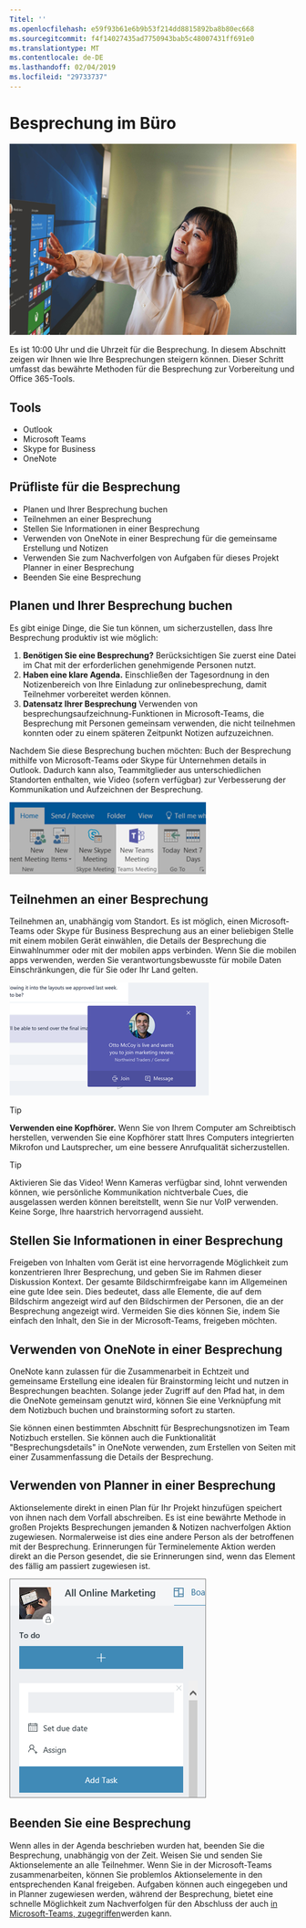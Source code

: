 ```yaml
---
Titel: ''
ms.openlocfilehash: e59f93b61e6b9b53f214dd8815892ba8b80ec668
ms.sourcegitcommit: f4f14027435ad7750943bab5c48007431ff691e0
ms.translationtype: MT
ms.contentlocale: de-DE
ms.lasthandoff: 02/04/2019
ms.locfileid: "29733737"
---
```

# <a name="meeting-at-the-office"></a>Besprechung im Büro

![Visual Zug](media/ditl_meeting.png)

Es ist 10:00 Uhr und die Uhrzeit für die Besprechung. In diesem Abschnitt zeigen wir Ihnen wie Ihre Besprechungen steigern können.  Dieser Schritt umfasst das bewährte Methoden für die Besprechung zur Vorbereitung und Office 365-Tools.  

## <a name="tools"></a>Tools
- Outlook
- Microsoft Teams
- Skype for Business
- OneNote

## <a name="checklist-for-your-meeting"></a>Prüfliste für die Besprechung
- Planen und Ihrer Besprechung buchen
- Teilnehmen an einer Besprechung
- Stellen Sie Informationen in einer Besprechung
- Verwenden von OneNote in einer Besprechung für die gemeinsame Erstellung und Notizen
- Verwenden Sie zum Nachverfolgen von Aufgaben für dieses Projekt Planner in einer Besprechung
- Beenden Sie eine Besprechung
 
## <a name="plan-and-book-your-meeting"></a>Planen und Ihrer Besprechung buchen
Es gibt einige Dinge, die Sie tun können, um sicherzustellen, dass Ihre Besprechung produktiv ist wie möglich:

1. **Benötigen Sie eine Besprechung?** Berücksichtigen Sie zuerst eine Datei im Chat mit der erforderlichen genehmigende Personen nutzt.  
1. **Haben eine klare Agenda.**  Einschließen der Tagesordnung in den Notizenbereich von Ihre Einladung zur onlinebesprechung, damit Teilnehmer vorbereitet werden können.
1. **Datensatz Ihrer Besprechung**  Verwenden von besprechungsaufzeichnung-Funktionen in Microsoft-Teams, die Besprechung mit Personen gemeinsam verwenden, die nicht teilnehmen konnten oder zu einem späteren Zeitpunkt Notizen aufzuzeichnen.  

Nachdem Sie diese Besprechung buchen möchten: Buch der Besprechung mithilfe von Microsoft-Teams oder Skype für Unternehmen details in Outlook. Dadurch kann also, Teammitglieder aus unterschiedlichen Standorten enthalten, wie Video (sofern verfügbar) zur Verbesserung der Kommunikation und Aufzeichnen der Besprechung. 

![Teams in Outlook ](media/ditl_teamsoutlook.png)

## <a name="join-a-meeting"></a>Teilnehmen an einer Besprechung
Teilnehmen an, unabhängig vom Standort. Es ist möglich, einen Microsoft-Teams oder Skype für Business Besprechung aus an einer beliebigen Stelle mit einem mobilen Gerät einwählen, die Details der Besprechung die Einwahlnummer oder mit der mobilen apps verbinden. Wenn Sie die mobilen apps verwenden, werden Sie verantwortungsbewusste für mobile Daten Einschränkungen, die für Sie oder Ihr Land gelten.

![Teams meeting Join-Benachrichtigung](media/ditl_teamsjoin.png)

> [!TIP]
> **Verwenden eine Kopfhörer.** Wenn Sie von Ihrem Computer am Schreibtisch herstellen, verwenden Sie eine Kopfhörer statt Ihres Computers integrierten Mikrofon und Lautsprecher, um eine bessere Anrufqualität sicherzustellen.

> [!TIP]
> Aktivieren Sie das Video! Wenn Kameras verfügbar sind, lohnt verwenden können, wie persönliche Kommunikation nichtverbale Cues, die ausgelassen werden können bereitstellt, wenn Sie nur VoIP verwenden. Keine Sorge, Ihre haarstrich hervorragend aussieht. 

## <a name="present-information-in-a-meeting"></a>Stellen Sie Informationen in einer Besprechung
Freigeben von Inhalten vom Gerät ist eine hervorragende Möglichkeit zum konzentrieren Ihrer Besprechung, und geben Sie im Rahmen dieser Diskussion Kontext. Der gesamte Bildschirmfreigabe kann im Allgemeinen eine gute Idee sein. Dies bedeutet, dass alle Elemente, die auf dem Bildschirm angezeigt wird auf den Bildschirmen der Personen, die an der Besprechung angezeigt wird. Vermeiden Sie dies können Sie, indem Sie einfach den Inhalt, den Sie in der Microsoft-Teams, freigeben möchten. 

## <a name="use-onenote-in-a-meeting"></a>Verwenden von OneNote in einer Besprechung
OneNote kann zulassen für die Zusammenarbeit in Echtzeit und gemeinsame Erstellung eine idealen für Brainstorming leicht und nutzen in Besprechungen beachten. Solange jeder Zugriff auf den Pfad hat, in dem die OneNote gemeinsam genutzt wird, können Sie eine Verknüpfung mit dem Notizbuch buchen und brainstorming sofort zu starten.

Sie können einen bestimmten Abschnitt für Besprechungsnotizen im Team Notizbuch erstellen. Sie können auch die Funktionalität "Besprechungsdetails" in OneNote verwenden, zum Erstellen von Seiten mit einer Zusammenfassung die Details der Besprechung.

## <a name="use-planner-in-a-meeting"></a>Verwenden von Planner in einer Besprechung
Aktionselemente direkt in einen Plan für Ihr Projekt hinzufügen speichert von ihnen nach dem Vorfall abschreiben. Es ist eine bewährte Methode in großen Projekts Besprechungen jemanden & Notizen nachverfolgen Aktion zugewiesen. Normalerweise ist dies eine andere Person als der betroffenen mit der Besprechung. Erinnerungen für Terminelemente Aktion werden direkt an die Person gesendet, die sie Erinnerungen sind, wenn das Element des fällig am passiert zugewiesen ist. 

![Planner-Aufgabe](media/ditl_task.png)

## <a name="end-a-meeting"></a>Beenden Sie eine Besprechung
Wenn alles in der Agenda beschrieben wurden hat, beenden Sie die Besprechung, unabhängig von der Zeit. Weisen Sie und senden Sie Aktionselemente an alle Teilnehmer. Wenn Sie in der Microsoft-Teams zusammenarbeiten, können Sie problemlos Aktionselemente in den entsprechenden Kanal freigeben. Aufgaben können auch eingegeben und in Planner zugewiesen werden, während der Besprechung, bietet eine schnelle Möglichkeit zum Nachverfolgen für den Abschluss der auch [in Microsoft-Teams, zugegriffen](https://support.office.com/en-us/article/use-planner-in-microsoft-teams-62798a9f-e8f7-4722-a700-27dd28a06ee0)werden kann. 
